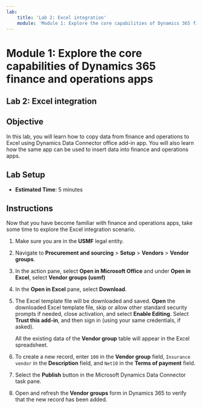 ```yaml
---
lab:
    title: 'Lab 2: Excel integration'
    module: 'Module 1: Explore the core capabilities of Dynamics 365 finance and operations apps'
---
```


# Module 1: Explore the core capabilities of Dynamics 365 finance and operations apps

## Lab 2: Excel integration

## Objective

In this lab, you will learn how to copy data from finance and operations to Excel using Dynamics Data Connector office add-in app. You will also learn how the same app can be used to insert data into finance and operations apps. 

## Lab Setup

   - **Estimated Time**: 5 minutes

## Instructions

Now that you have become familiar with finance and operations apps, take some time to explore the Excel integration scenario. 

1.  Make sure you are in the **USMF** legal entity.

2.  Navigate to **Procurement and sourcing** > **Setup** > **Vendors** > **Vendor groups**.

3.  In the action pane, select **Open in Microsoft Office** and under **Open in Excel**, select **Vendor groups (usmf)**

4.  In the **Open in Excel** pane, select **Download**. 

5.  The Excel template file will be downloaded and saved. **Open** the downloaded Excel template file, skip or allow other standard security prompts if needed, close activation, and select **Enable Editing**. Select **Trust this add-in**, and then sign in (using your same credentials, if asked). 

    All the existing data of the **Vendor group** table will appear in the Excel spreadsheet. 

6.  To create a new record, enter `100` in the **Vendor group** field, `Insurance vendor` in the **Description** field, and `Net10` in the **Terms of payment** field. 

7.  Select the **Publish** button in the Microsoft Dynamics Data Connector task pane. 

8.  Open and refresh the **Vendor groups** form in Dynamics 365 to verify that the new record has been added. 

